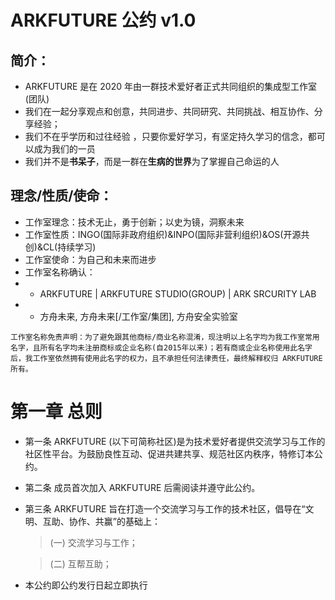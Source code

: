 # ARKFUTURE 公约 v1.0
## 简介：
* ARKFUTURE 是在 2020 年由一群技术爱好者正式共同组织的集成型工作室(团队)
* 我们在一起分享观点和创意，共同进步、共同研究、共同挑战、相互协作、分享经验；
* 我们不在乎学历和过往经验 ，只要你爱好学习，有坚定持久学习的信念，都可以成为我们的一员
* 我们并不是**书呆子**，而是一群在**生病的世界**为了掌握自己命运的人

## 理念/性质/使命：
* 工作室理念：技术无止，勇于创新；以史为镜，洞察未来
* 工作室性质：INGO(国际非政府组织)&INPO(国际非营利组织)&OS(开源共创)&CL(持续学习)
* 工作室使命：为自己和未来而进步
* 工作室名称确认：
* * ARKFUTURE | ARKFUTURE STUDIO(GROUP) | ARK SRCURITY LAB
* * 方舟未来, 方舟未来[/工作室/集团], 方舟安全实验室

``` 
工作室名称免责声明：为了避免跟其他商标/商业名称混淆，现注明以上名字均为我工作室常用名字，且所有名字均未注册商标或企业名称(自2015年以来)；若有商或企业名称使用此名字后，我工作室依然拥有使用此名字的权力，且不承担任何法律责任，最终解释权归 ARKFUTURE 所有。
```

# 第一章 总则
* 第一条 ARKFUTURE (以下可简称社区)是为技术爱好者提供交流学习与工作的社区性平台。为鼓励良性互动、促进共建共享、规范社区内秩序，特修订本公约。
* 第二条 成员首次加入 ARKFUTURE 后需阅读并遵守此公约。
* 第三条 ARKFUTURE 旨在打造一个交流学习与工作的技术社区，倡导在“文明、互助、协作、共赢”的基础上：
   >(一) 交流学习与工作；

   >(二) 互帮互助；
* 本公约即公约发行日起立即执行